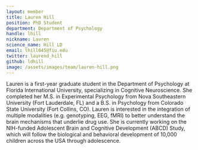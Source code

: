 ```yaml
---
layout: member
title: Lauren Hill
position: PhD Student
department: Department of Psychology
handle: lhill
nickname: Lauren
science_name: Hill LD
email: lhill045@fiu.edu
twitter: laurend_hill
github: ldhill
image: /assets/images/team/lauren-hill.png
---
```


Lauren is a first-year graduate student in the Department of Psychology at Florida International University, specializing in Cognitive Neuroscience. She completed her M.S. in Experimental Psychology from Nova Southeastern University (Fort Lauderdale, FL) and a B.S. in Psychology from Colorado State University (Fort Collins, CO). Lauren is interested in the integration of multiple modalities (e.g. genotyping, EEG, fMRI) to better understand the brain mechanisms that underlie drug use. She is currently working on the NIH-funded Adolescent Brain and Cognitive Development (ABCD) Study, which will follow the biological and behavioral development of 10,000 children across the USA through adolescence.
